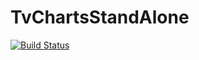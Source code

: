 # TvChartsStandAlone

[![Build Status](https://travis-ci.org/AJK55/TvChartsStandAlone.svg?branch=master)](https://travis-ci.org/AJK55/TvChartsStandAlone)
